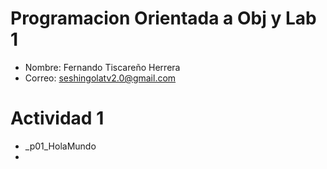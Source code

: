 # Programacion Orientada a Obj y Lab 1

- Nombre: Fernando Tiscareño Herrera
- Correo: seshingolatv2.0@gmail.com

# Actividad 1
- _p01_HolaMundo
-

